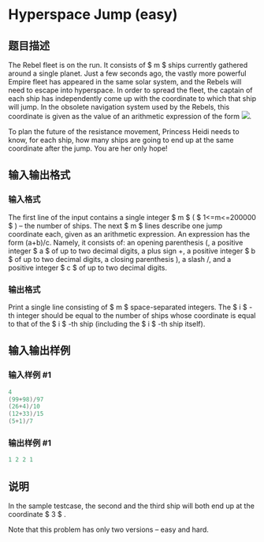 # Hyperspace Jump (easy)

## 题目描述

The Rebel fleet is on the run. It consists of $ m $ ships currently gathered around a single planet. Just a few seconds ago, the vastly more powerful Empire fleet has appeared in the same solar system, and the Rebels will need to escape into hyperspace. In order to spread the fleet, the captain of each ship has independently come up with the coordinate to which that ship will jump. In the obsolete navigation system used by the Rebels, this coordinate is given as the value of an arithmetic expression of the form ![](https://cdn.luogu.com.cn/upload/vjudge_pic/CF958D1/d69a7d7c3c678bb5c53aa5b1c81de4c6ffbba379.png).

To plan the future of the resistance movement, Princess Heidi needs to know, for each ship, how many ships are going to end up at the same coordinate after the jump. You are her only hope!

## 输入输出格式

### 输入格式

The first line of the input contains a single integer $ m $ ( $ 1<=m<=200000 $ ) – the number of ships. The next $ m $ lines describe one jump coordinate each, given as an arithmetic expression. An expression has the form (a+b)/c. Namely, it consists of: an opening parenthesis (, a positive integer $ a $ of up to two decimal digits, a plus sign +, a positive integer $ b $ of up to two decimal digits, a closing parenthesis ), a slash /, and a positive integer $ c $ of up to two decimal digits.

### 输出格式

Print a single line consisting of $ m $ space-separated integers. The $ i $ -th integer should be equal to the number of ships whose coordinate is equal to that of the $ i $ -th ship (including the $ i $ -th ship itself).

## 输入输出样例

### 输入样例 #1

```cpp
4
(99+98)/97
(26+4)/10
(12+33)/15
(5+1)/7

```
### 输出样例 #1

```cpp
1 2 2 1 
```


## 说明

In the sample testcase, the second and the third ship will both end up at the coordinate $ 3 $ .

Note that this problem has only two versions – easy and hard.

